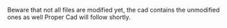 Beware that not all files are modified yet, the cad contains the unmodified ones as well
Proper Cad will follow shortly.